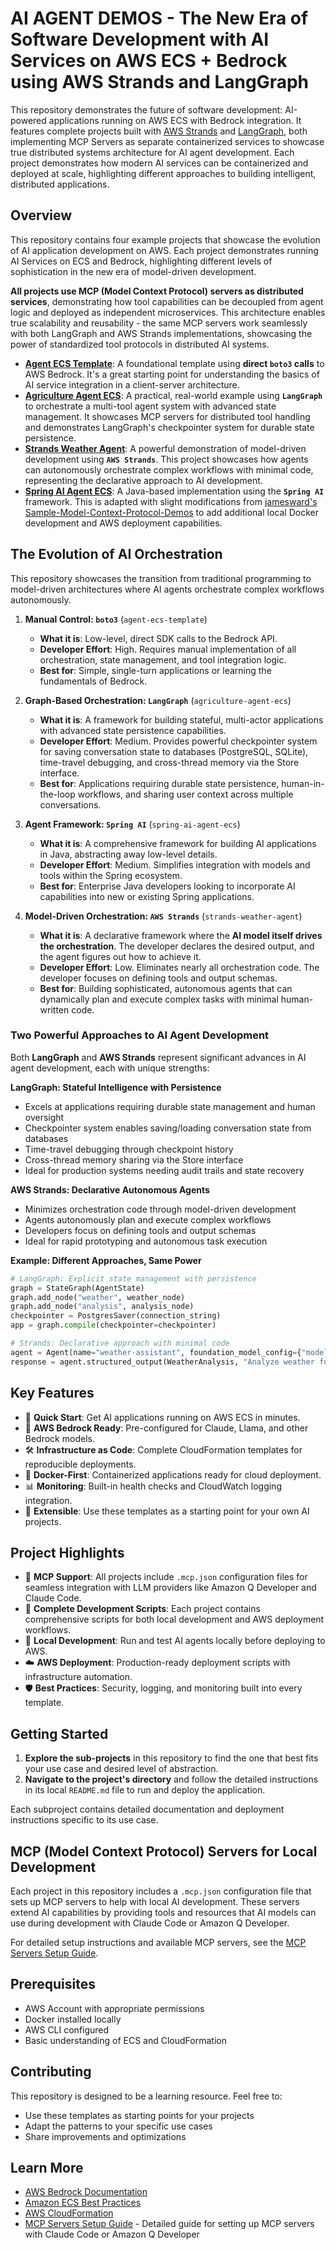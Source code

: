 # AI AGENT DEMOS - The New Era of Software Development with AI Services on AWS ECS + Bedrock using AWS Strands and LangGraph

This repository demonstrates the future of software development: AI-powered applications running on AWS ECS with Bedrock integration. It features complete projects built with [AWS Strands](https://github.com/strands-agents/strands) and [LangGraph](https://github.com/langchain-ai/langgraph), both implementing MCP Servers as separate containerized services to showcase true distributed systems architecture for AI agent development. Each project demonstrates how modern AI services can be containerized and deployed at scale, highlighting different approaches to building intelligent, distributed applications.

## Overview

This repository contains four example projects that showcase the evolution of AI application development on AWS. Each project demonstrates running AI Services on ECS and Bedrock, highlighting different levels of sophistication in the new era of model-driven development. 

**All projects use MCP (Model Context Protocol) servers as distributed services**, demonstrating how tool capabilities can be decoupled from agent logic and deployed as independent microservices. This architecture enables true scalability and reusability - the same MCP servers work seamlessly with both LangGraph and AWS Strands implementations, showcasing the power of standardized tool protocols in distributed AI systems.

*   **[Agent ECS Template](./agent-ecs-template)**: A foundational template using **direct `boto3` calls** to AWS Bedrock. It's a great starting point for understanding the basics of AI service integration in a client-server architecture.
*   **[Agriculture Agent ECS](./agriculture-agent-ecs)**: A practical, real-world example using **`LangGraph`** to orchestrate a multi-tool agent system with advanced state management. It showcases MCP servers for distributed tool handling and demonstrates LangGraph's checkpointer system for durable state persistence.
*   **[Strands Weather Agent](./strands-weather-agent)**: A powerful demonstration of model-driven development using **`AWS Strands`**. This project showcases how agents can autonomously orchestrate complex workflows with minimal code, representing the declarative approach to AI development.
*   **[Spring AI Agent ECS](./spring-ai-agent-ecs)**: A Java-based implementation using the **`Spring AI`** framework. This is adapted with slight modifications from [jamesward's Sample-Model-Context-Protocol-Demos](https://github.com/jamesward/Sample-Model-Context-Protocol-Demos/tree/main/modules/spring-ai-agent-ecs) to add additional local Docker development and AWS deployment capabilities.

## The Evolution of AI Orchestration

This repository showcases the transition from traditional programming to model-driven architectures where AI agents orchestrate complex workflows autonomously.

1.  **Manual Control: `boto3`** (`agent-ecs-template`)
    *   **What it is**: Low-level, direct SDK calls to the Bedrock API.
    *   **Developer Effort**: High. Requires manual implementation of all orchestration, state management, and tool integration logic.
    *   **Best for**: Simple, single-turn applications or learning the fundamentals of Bedrock.

2.  **Graph-Based Orchestration: `LangGraph`** (`agriculture-agent-ecs`)
    *   **What it is**: A framework for building stateful, multi-actor applications with advanced state persistence capabilities.
    *   **Developer Effort**: Medium. Provides powerful checkpointer system for saving conversation state to databases (PostgreSQL, SQLite), time-travel debugging, and cross-thread memory via the Store interface.
    *   **Best for**: Applications requiring durable state persistence, human-in-the-loop workflows, and sharing user context across multiple conversations.

3.  **Agent Framework: `Spring AI`** (`spring-ai-agent-ecs`)
    *   **What it is**: A comprehensive framework for building AI applications in Java, abstracting away low-level details.
    *   **Developer Effort**: Medium. Simplifies integration with models and tools within the Spring ecosystem.
    *   **Best for**: Enterprise Java developers looking to incorporate AI capabilities into new or existing Spring applications.

4.  **Model-Driven Orchestration: `AWS Strands`** (`strands-weather-agent`)
    *   **What it is**: A declarative framework where the **AI model itself drives the orchestration**. The developer declares the desired output, and the agent figures out how to achieve it.
    *   **Developer Effort**: Low. Eliminates nearly all orchestration code. The developer focuses on defining tools and output schemas.
    *   **Best for**: Building sophisticated, autonomous agents that can dynamically plan and execute complex tasks with minimal human-written code.

### Two Powerful Approaches to AI Agent Development

Both **LangGraph** and **AWS Strands** represent significant advances in AI agent development, each with unique strengths:

**LangGraph: Stateful Intelligence with Persistence**
- Excels at applications requiring durable state management and human oversight
- Checkpointer system enables saving/loading conversation state from databases
- Time-travel debugging through checkpoint history
- Cross-thread memory sharing via the Store interface
- Ideal for production systems needing audit trails and state recovery

**AWS Strands: Declarative Autonomous Agents**
- Minimizes orchestration code through model-driven development
- Agents autonomously plan and execute complex workflows
- Developers focus on defining tools and output schemas
- Ideal for rapid prototyping and autonomous task execution

**Example: Different Approaches, Same Power**
```python
# LangGraph: Explicit state management with persistence
graph = StateGraph(AgentState)
graph.add_node("weather", weather_node)
graph.add_node("analysis", analysis_node)
checkpointer = PostgresSaver(connection_string)
app = graph.compile(checkpointer=checkpointer)

# Strands: Declarative approach with minimal code
agent = Agent(name="weather-assistant", foundation_model_config={"model_id": model_id})
response = agent.structured_output(WeatherAnalysis, "Analyze weather for Chicago farming")
```

## Key Features

- 🚀 **Quick Start**: Get AI applications running on AWS ECS in minutes.
- 🤖 **AWS Bedrock Ready**: Pre-configured for Claude, Llama, and other Bedrock models.
- 🛠️ **Infrastructure as Code**: Complete CloudFormation templates for reproducible deployments.
- 🐳 **Docker-First**: Containerized applications ready for cloud deployment.
- 📊 **Monitoring**: Built-in health checks and CloudWatch logging integration.
- 🔧 **Extensible**: Use these templates as a starting point for your own AI projects.

## Project Highlights

- 🔌 **MCP Support**: All projects include `.mcp.json` configuration files for seamless integration with LLM providers like Amazon Q Developer and Claude Code.
- 📜 **Complete Development Scripts**: Each project contains comprehensive scripts for both local development and AWS deployment workflows.
- 🏃 **Local Development**: Run and test AI agents locally before deploying to AWS.
- ☁️ **AWS Deployment**: Production-ready deployment scripts with infrastructure automation.
- 🛡️ **Best Practices**: Security, logging, and monitoring built into every template.

## Getting Started

1.  **Explore the sub-projects** in this repository to find the one that best fits your use case and desired level of abstraction.
2.  **Navigate to the project's directory** and follow the detailed instructions in its local `README.md` file to run and deploy the application.

Each subproject contains detailed documentation and deployment instructions specific to its use case.

## MCP (Model Context Protocol) Servers for Local Development

Each project in this repository includes a `.mcp.json` configuration file that sets up MCP servers to help with local AI development. These servers extend AI capabilities by providing tools and resources that AI models can use during development with Claude Code or Amazon Q Developer.

For detailed setup instructions and available MCP servers, see the [MCP Servers Setup Guide](./MCP_SERVERS_SETUP.md).

## Prerequisites

- AWS Account with appropriate permissions
- Docker installed locally
- AWS CLI configured
- Basic understanding of ECS and CloudFormation

## Contributing

This repository is designed to be a learning resource. Feel free to:
- Use these templates as starting points for your projects
- Adapt the patterns to your specific use cases
- Share improvements and optimizations

## Learn More

- [AWS Bedrock Documentation](https://docs.aws.amazon.com/bedrock/)
- [Amazon ECS Best Practices](https://docs.aws.amazon.com/AmazonECS/latest/bestpracticesguide/)
- [AWS CloudFormation](https://aws.amazon.com/cloudformation/)
- [MCP Servers Setup Guide](./MCP_SERVERS_SETUP.md) - Detailed guide for setting up MCP servers with Claude Code or Amazon Q Developer

